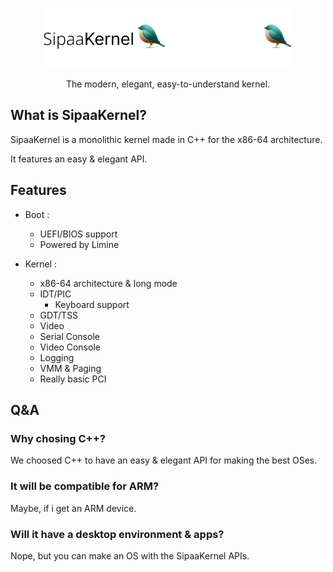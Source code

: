 <p align="center">
  <img src="meta/artwork/LogoLight.png#gh-light-mode-only" height="96" />
  <img src="meta/artwork/LogoDark.png#gh-dark-mode-only" height="96" />
  <p align="center">The modern, elegant, easy-to-understand kernel.</p>

</p>

## What is SipaaKernel?
SipaaKernel is a monolithic kernel made in C++ for the x86-64 architecture.

It features an easy & elegant API.

## Features
* Boot :
  * UEFI/BIOS support
  * Powered by Limine

* Kernel :
  * x86-64 architecture & long mode
  * IDT/PIC
    * Keyboard support
  * GDT/TSS
  * Video
  * Serial Console
  * Video Console
  * Logging
  * VMM & Paging
  * Really basic PCI

## Q&A

### Why chosing C++?
We choosed C++ to have an easy & elegant API for making the best OSes.

### It will be compatible for ARM?
Maybe, if i get an ARM device.

### Will it have a desktop environment & apps?
Nope, but you can make an OS with the SipaaKernel APIs.